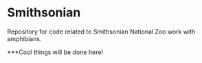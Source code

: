 # Smithsonian
Repository for code related to Smithsonian National Zoo work with amphibians. 

***Cool things will be done here!
